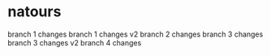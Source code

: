 # natours

branch 1 changes
branch 1 changes v2
branch 2 changes
branch 3 changes
branch 3 changes v2
branch 4 changes
